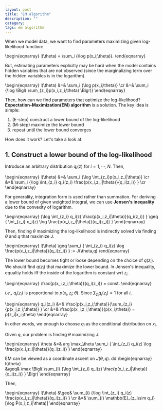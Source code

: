 ```yaml
---
layout: post
title: "EM algorithm"
description: ""
category: 
tags: em algorithm
---
```


When we model data, we want to find parameters maximizing given log-likelihood function:

\begin{eqnarray}
l(\theta) = \sum_i {\log p(x_i;\theta)}.
\end{eqnarray}

But, estimating parameters explicitly may be hard when the model contains hidden variables that are not observed (since the marginalizing term over the hidden variables is in the logarithm).

\begin{eqnarray}
l(\theta) &=& \sum_i {\log p(x_i;\theta)} \cr
&=& \sum_i {\log \Bigl( \sum_{z_i}p(x_i,z_i;\theta) \Bigr)}
\end{eqnarray}

Then, how can we find parameters that optimize the log-likelihood? **Expectation-Maximization(EM) algorithm** is a solution. The key idea is simple: 

1. (E-step) construct a lower bound of the log-likelihood 
2. (M-step) maximize the lower bound
3. repeat until the lower bound converges

How does it work? Let's take a look at.

## 1. Construct a lower bound of the log-likelihood

Introduce an arbitrary distribution $q_i(z)$ for $i=1,\cdots,N$. Then,

\begin{eqnarray}
l(\theta)  &=& \sum_i {\log \int_{z_i}p(x_i,z_i|\theta)} \cr
&=& \sum_i {\log \int_{z_i} q_i(z_i) \frac{p(x_i,z_i|\theta)}{q_i(z_i)} } \cr
\end{eqnarray}

For generality, integration form is used rather than summation. For deriving a lower bound of given weighted integral, we can use **Jensen's inequality** due to the convexity of logarithm.

\begin{eqnarray}
{\log \int_{z_i} q_i(z) \frac{p(x_i,z_i|\theta)}{q_i(z_i)} }
    \geq { \int_{z_i} q_i(z) \log \frac{p(x_i,z_i|\theta)}{q_i(z_i)} }
\end{eqnarray}

Then, finding $\theta$ maximizing the log-likelihood is indirectly solved via finding $\theta$ and $q$ that maximize $J$.

\begin{eqnarray}
l(\theta)
    \geq \sum_i { \int_{z_i} q_i(z) \log \frac{p(x_i,z_i|\theta)}{q_i(z_i)} } 
    := J(\theta,q)
\end{eqnarray}

The lower bound becomes tight or loose depending on the choice of $q(z_i)$. We should find $q(z_i)$ that maximize the lower bound. In Jensen's inequality, equaltiy holds iff the inside of the logarithm is constant wrt $z_i$.

\begin{eqnarray}
\frac{p(x_i,z_i;\theta)}{q_i(z_i)} = const.
\end{eqnarray}

*i.e.,* $q_i(z_i)$ is proportional to $p(x_i,z_i;\theta)$. Since $\sum_{z_i} q_i(z_i)=1$ for all $i$,

\begin{eqnarray}
q_i(z_i) &=& \frac{p(x_i,z_i;\theta)}{\sum_{z_i} {p(x_i,z_i;\theta)} } \cr
&=& \frac{p(x_i,z_i;\theta)}{p(x_i;\theta)} = p(z_i|x_i;\theta)
\end{eqnarray}

In other words, we enough to choose $q_i$ as the conditional distribution on $x_i$.

Given $q$, our problem is finding $\theta$ maximizing $J$.

\begin{eqnarray}
\theta 
&=& arg \max_\theta \sum_i { \int_{z_i} q_i(z) \log \frac{p(x_i,z_i|\theta)}{q_i(z_i)} }
\end{eqnarray}








EM can be viewed as a coordinate ascent on $J(θ, q)$.
dd
\begin{eqnarray}
l(\theta)  
&\geq&  \max \Bigl( \sum_{i} {\log \int_{z_i} q_i(z) \frac{p(x_i,z_i|\theta)}{q_i(z_i)} } \Bigr) 
\end{eqnarray}

Then,

\begin{eqnarray}
l(\theta)  &\geq&  \sum_{i} {\log \int_{z_i} q_i(z) \frac{p(x_i,z_i|\theta)}{q_i(z_i)} } \cr
&=& \sum_{i} \mathbb{E}_{z_i\sim q_i}[\log P(x_i,z_i|\theta)]
\end{eqnarray}



